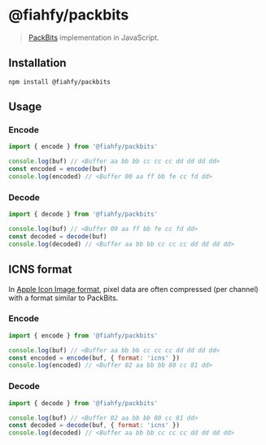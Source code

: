 # @fiahfy/packbits

> [PackBits](https://en.wikipedia.org/wiki/PackBits) implementation in JavaScript.


## Installation
```
npm install @fiahfy/packbits
```


## Usage

### Encode
```js
import { encode } from '@fiahfy/packbits'

console.log(buf) // <Buffer aa bb bb cc cc cc dd dd dd dd>
const encoded = encode(buf)
console.log(encoded) // <Buffer 00 aa ff bb fe cc fd dd>
```

### Decode
```js
import { decode } from '@fiahfy/packbits'

console.log(buf) // <Buffer 00 aa ff bb fe cc fd dd>
const decoded = decode(buf)
console.log(decoded) // <Buffer aa bb bb cc cc cc dd dd dd dd>
```


## ICNS format
In [Apple Icon Image format](https://en.wikipedia.org/wiki/Apple_Icon_Image_format), pixel data are often compressed (per channel) with a format similar to PackBits.

### Encode
```js
import { encode } from '@fiahfy/packbits'

console.log(buf) // <Buffer aa bb bb cc cc cc dd dd dd dd>
const encoded = encode(buf, { format: 'icns' })
console.log(encoded) // <Buffer 02 aa bb bb 80 cc 81 dd>
```

### Decode
```js
import { decode } from '@fiahfy/packbits'

console.log(buf) // <Buffer 02 aa bb bb 80 cc 81 dd>
const decoded = decode(buf, { format: 'icns' })
console.log(decoded) // <Buffer aa bb bb cc cc cc dd dd dd dd>
```
